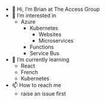 - 👋 Hi, I’m Brian at The Access Group
- 👀 I’m interested in 
  - Azure
    - Kubernetes
      - Websites
      - Microservices
    - Functions
    - Service Bus    
- 🌱 I’m currently learning 
  - React
  - French
  - Kubernetes
- 📫 How to reach me 
  - raise an issue first

<!---
brianAccess/brianAccess is a ✨ special ✨ repository because its `README.md` (this file) appears on your GitHub profile.
You can click the Preview link to take a look at your changes.
--->
